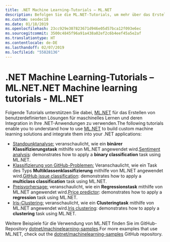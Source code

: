 ```yaml
---
title: .NET Machine Learning-Tutorials – ML.NET
description: Befolgen Sie die ML.NET-Tutorials, um mehr über das Erstellen von benutzerdefinierten KI-Lösungen und deren Integration in .NET-Anwendungen zu erfahren.
ms.custom: seodec18
ms.date: 01/18/2019
ms.openlocfilehash: 23cc929e307823671d946e05d57bca12f093e6ec
ms.sourcegitcommit: 3500c4845f96a91a438a02ef2c6b4eef45a5e2af
ms.translationtype: HT
ms.contentlocale: de-DE
ms.lasthandoff: 02/07/2019
ms.locfileid: "55828136"
---
```

# <a name="net-machine-learning-tutorials---mlnet"></a><span data-ttu-id="36ada-103">.NET Machine Learning-Tutorials – ML.NET</span><span class="sxs-lookup"><span data-stu-id="36ada-103">.NET Machine learning tutorials - ML.NET</span></span>

<span data-ttu-id="36ada-104">Folgende Tutorials unterstützen Sie dabei, [ML.NET](../index.md) für das Erstellen von benutzerdefinierten Lösungen für maschinelles Lernen und deren Integration in Ihre .NET-Anwendungen zu verwenden.</span><span class="sxs-lookup"><span data-stu-id="36ada-104">The following tutorials enable you to understand how to use [ML.NET](../index.md) to build custom machine learning solutions and integrate them into your .NET applications:</span></span>

- <span data-ttu-id="36ada-105">[Standpunktanalyse:](sentiment-analysis.md) veranschaulicht, wie ein **binärer Klassifizierungstask** mithilfe von ML.NET angewendet wird.</span><span class="sxs-lookup"><span data-stu-id="36ada-105">[Sentiment analysis](sentiment-analysis.md): demonstrates how to apply a **binary classification** task using ML.NET.</span></span>
- <span data-ttu-id="36ada-106">[Klassifizierung von GitHub-Problemen:](github-issue-classification.md) Veranschaulicht, wie ein Task des Typs **Multiklassenklassifizierung** mithilfe von ML.NET angewendet wird.</span><span class="sxs-lookup"><span data-stu-id="36ada-106">[GitHub issue classification](github-issue-classification.md): demonstrates how to apply a **multiclass classification** task using ML.NET.</span></span>
- <span data-ttu-id="36ada-107">[Preisvorhersage:](taxi-fare.md) veranschaulicht, wie ein **Regressionstask** mithilfe von ML.NET angewendet wird.</span><span class="sxs-lookup"><span data-stu-id="36ada-107">[Price predictor](taxi-fare.md): demonstrates how to apply a **regression** task using ML.NET.</span></span>
- <span data-ttu-id="36ada-108">[Iris-Clustering:](iris-clustering.md) veranschaulicht, wie ein **Clusteringtask** mithilfe von ML.NET angewendet wird.</span><span class="sxs-lookup"><span data-stu-id="36ada-108">[Iris clustering](iris-clustering.md): demonstrates how to apply a **clustering** task using ML.NET.</span></span>

<span data-ttu-id="36ada-109">Weitere Beispiele für die Verwendung von ML.NET finden Sie im GitHub-Repository [dotnet/machinelearning-samples](https://github.com/dotnet/machinelearning-samples).</span><span class="sxs-lookup"><span data-stu-id="36ada-109">For more examples that use ML.NET, check out the [dotnet/machinelearning-samples](https://github.com/dotnet/machinelearning-samples) GitHub repository.</span></span>
